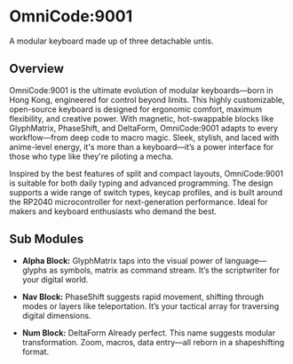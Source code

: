 # OmniCode:9001
A modular keyboard made up of three detachable untis.

## Overview
OmniCode:9001 is the ultimate evolution of modular keyboards—born in Hong Kong, engineered for control beyond limits. This highly customizable, open-source keyboard is designed for ergonomic comfort, maximum flexibility, and creative power. With magnetic, hot-swappable blocks like GlyphMatrix, PhaseShift, and DeltaForm, OmniCode:9001 adapts to every workflow—from deep code to macro magic. Sleek, stylish, and laced with anime-level energy, it's more than a keyboard—it’s a power interface for those who type like they're piloting a mecha.

Inspired by the best features of split and compact layouts, OmniCode:9001 is suitable for both daily typing and advanced programming. The design supports a wide range of switch types, keycap profiles, and is built around the RP2040 microcontroller for next-generation performance. Ideal for makers and keyboard enthusiasts who demand the best.

## Sub Modules
- **Alpha Block:** GlyphMatrix taps into the visual power of language—glyphs as symbols, matrix as command stream. It’s the scriptwriter for your digital world.

- **Nav Block:** PhaseShift suggests rapid movement, shifting through modes or layers like teleportation. It’s your tactical array for traversing digital dimensions.

- **Num Block:** DeltaForm Already perfect. This name suggests modular transformation. Zoom, macros, data entry—all reborn in a shapeshifting format.

